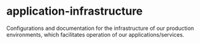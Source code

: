 # application-infrastructure

Configurations and documentation for the infrastructure of our production environments, which facilitates operation of our applications/services.
